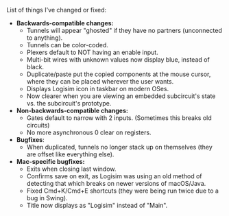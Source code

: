 List of things I've changed or fixed:

- **Backwards-compatible changes:**
	- Tunnels will appear "ghosted" if they have no partners (unconnected to anything).
	- Tunnels can be color-coded.
	- Plexers default to NOT having an enable input.
	- Multi-bit wires with unknown values now display blue, instead of black.
	- Duplicate/paste put the copied components at the mouse cursor, where they can be placed wherever the user wants.
	- Displays Logisim icon in taskbar on modern OSes.
	- Now clearer when you are viewing an embedded subcircuit's state vs. the subcircuit's prototype.
- **Non-backwards-compatible changes:**
	- Gates default to narrow with 2 inputs. (Sometimes this breaks old circuits)
	- No more asynchronous 0 clear on registers.
- **Bugfixes**:
	- When duplicated, tunnels no longer stack up on themselves (they are offset like everything else).
- **Mac-specific bugfixes:**
	- Exits when closing last window.
	- Confirms save on exit, as Logisim was using an old method of detecting that which breaks on newer versions of macOS/Java.
	- Fixed Cmd+K/Cmd+E shortcuts (they were being run twice due to a bug in Swing).
	- Title now displays as "Logisim" instead of "Main".